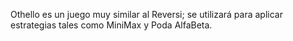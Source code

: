Othello es un juego muy similar al Reversi; se utilizará para aplicar estrategias tales como MiniMax y Poda AlfaBeta.